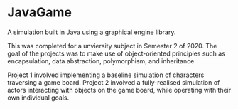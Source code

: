 # JavaGame
A simulation built in Java using a graphical engine library.

This was completed for a unviersity subject in Semester 2 of 2020. The goal of the projects was to make use of object-oriented principles such as encapsulation, data abstraction, polymorphism, and inheritance. 

Project 1 involved implementing a baseline simulation of characters traversing a game board. Project 2 involved a fully-realised simulation of actors interacting with objects on the game board, while operating with their own individual goals.